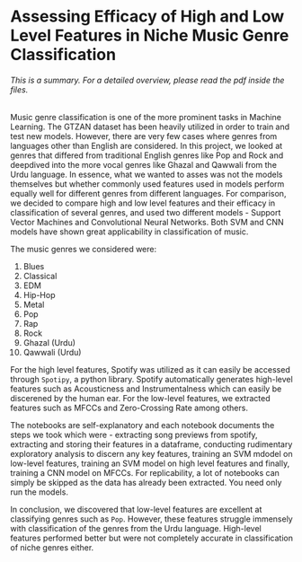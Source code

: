 # Assessing Efficacy of High and Low Level Features in Niche Music Genre Classification

###### This is a summary. For a detailed overview, please read the pdf inside the files.

Music genre classification is one of the more prominent tasks in Machine Learning. The GTZAN dataset has been heavily utilized in order to train and test new models. However, there are very few cases where genres from languages other than English are considered. In this project, we looked at genres that differed from traditional English genres like Pop and Rock and deepdived into the more vocal genres like Ghazal and Qawwali from the Urdu language. In essence, what we wanted to asses was not the models themselves but whether commonly used features used in models perform equally well for different genres from different languages. For comparison, we decided to compare high and low level features and their efficacy in classification of several genres, and used two different models - Support Vector Machines and Convolutional Neural Networks. Both SVM and CNN models have shown great applicability in classification of music.

The music genres we considered were:
1. Blues
2. Classical
3. EDM
4. Hip-Hop
5. Metal
6. Pop
7. Rap
8. Rock
9. Ghazal (Urdu)
10. Qawwali (Urdu)

For the high level features, Spotify was utilized as it can easily be accessed through `Spotipy`, a python library. Spotify automatically generates high-level features such as Acousticness and Instrumentalness which can easily be discerened by the human ear. For the low-level features, we extracted features such as MFCCs and Zero-Crossing Rate among others.

The notebooks are self-explanatory and each notebook documents the steps we took which were - extracting song previews from spotify, extracting and storing their features in a dataframe, conducting rudimentary exploratory analysis to discern any key features, training an SVM mdodel on low-level features, training an SVM model on high level features and finally, training a CNN model on MFCCs. For replicability, a lot of notebooks can simply be skipped as the data has already been extracted. You need only run the models.

In conclusion, we discovered that low-level features are excellent at classifying genres such as `Pop`. However, these features struggle immensely with classification of the genres from the Urdu language. High-level features performed better but were not completely accurate in classification of niche genres either.
